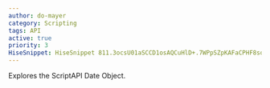 ```yaml
---
author: do-mayer
category: Scripting
tags: API
active: true
priority: 3
HiseSnippet: HiseSnippet 811.3ocsU01aSCCD1osAQCuHlD+.7WPpSZpKAFaCPHF8soBzsJRYhuM4k3tZsD6HamAUH9Oy+.3bRVa5HCPUr7gp56tmyO9w2cdrTDPUJgDY0bx7DJx5919y45YcmQXbzvdHqGZOhnzTIN2Tm4IDkhFhrrpenwfUyFnrue7lNjHBOftzDBchfEP+.KloWZc7AumEEMfDRmvhKE8NGLLPv6JhDo.epa6hRHAWPNmdDwDVMaj0c5GxzBoulnoJjUiNhv49yDegmG+ILE6rHpYgGxGRTt4AhnPCiMVQcmwhBGe04VgfrLdoJTOWEdr8HVHag8kpwixbfWhnrdXUaU5UeE54UldtknWETxpDkryozF19ARVhdoGCetm8PNb4Lk.xdYpbTZbOlJIhLuS5zoTHoV1VVfHmmDTsmTytq.fx0siIWPGHgEKRUqccc2BC+r4qbbb1da7gTMVOihCRkR.BVCWbXFGGCWjLEEt1BUXECt7wdswuivSIRr2K1Cxhq6KcccbfPTZ7kf4LruF2Czn1mS09ygpqXSkvHUKX+.VoDQz1IRFW2xDrgD.GF5eLFTVdHQFd874UYBAD6uqqWKuJSqWQdAOWRkYmuX7YPEGF1C7TgTOy4Zvx1hhrNQLpzguHilTVAjxxzDwUzx.AzG.zzTdflI3XA+HgldLu0lNeyooy2cvW20zoU5ybWJEQQTYktMpg7OArEOM9LpbKPQiRoKBDZNVsj19lKoK2wEjWZUJPAeHmoONgxuo9PTQ8H7uOMDjMhoOnvFDWBbGwLTvpG8RXnRdWQS6dT0EZQBLVYYKSibmPypHLMhnWsC1L1pvAnAqz1X5.3Jldd4wZ+2Zq+Wo3F1iY5fYUywZUvQPotM3XwvvGX2GFgDnWRvF1C97syjOzGEoZF+7QDsj8UndCFj4CuGDPgcmyoQYCxpYpVxW6ZVaT.eJOLawOguBmdKl5AN8txIJlDHEmFjW4aF2d2LK.m3YuzzDdxCVi8PYcCk04XX5+oAAqlpeC3SWWfOacAty5B74qKvcWWf6st.2+uCz737aS0h371FDZz39YiRrr5yIPEXV0J5W.pJchCB
---
```


Explores the ScriptAPI Date Object. 